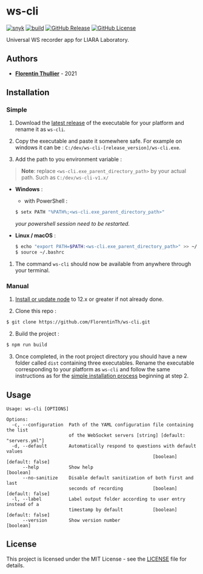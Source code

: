 # ws-cli

[![snyk](https://github.com/FlorentinTh/ws-cli/actions/workflows/dependencies.yml/badge.svg)](https://github.com/FlorentinTh/ws-cli/actions/workflows/dependencies.yml) [![build](https://github.com/FlorentinTh/ws-cli/actions/workflows/build.yml/badge.svg)](https://github.com/FlorentinTh/ws-cli/actions/workflows/upload-assets.yml) [![GitHub Release](https://img.shields.io/github/release/FlorentinTh/ws-cli)](https://github.com/FlorentinTh/ws-cli/releases) [![GitHub License](https://img.shields.io/github/license/FlorentinTh/ws-cli)](https://github.com/FlorentinTh/ws-cli/blob/master/LICENSE)

Universal WS recorder app for LIARA Laboratory.

## Authors

- [**Florentin Thullier**](https://github.com/FlorentinTh) - 2021

## Installation

### Simple

1. Download the [latest release](https://github.com/FlorentinTh/ws-cli/releases) of the executable for your platform and rename it as ```ws-cli```.

2. Copy the executable and paste it somewhere safe. For example on windows it can be : ```C:/dev/ws-cli-[release_version]/ws-cli.exe```.

3. Add the path to you environment variable :

> **Note**: replace ```<ws-cli.exe_parent_directory_path>``` by your actual path. Such as ```C:/dev/ws-cli-v1.x/```

   - **Windows** :
     - with PowerShell :
     ```sh
     $ setx PATH "%PATH%;<ws-cli.exe_parent_directory_path>"
     ```

     _your powershell session need to be restarted._

   - **Linux / macOS** :
     ```sh
     $ echo "export PATH=$PATH:<ws-cli.exe_parent_directory_path>" >> ~/.bashrc
     $ source ~/.bashrc
     ```

1. The command ```ws-cli``` should now be available from anywhere through your terminal.

### Manual

1. [Install or update node](https://nodejs.org/dist/latest-v12.x/) to 12.x or greater if not already done.

2. Clone this repo :
```sh
$ git clone https://github.com/FlorentinTh/ws-cli.git

```

2. Build the project :

```sh
$ npm run build
```

3. Once completed, in the root project directory you should have a new folder called ```dist``` containing three executables. Rename the executable corresponding to your platform as ```ws-cli``` and follow the same instructions as for the [simple installation process](#simple) beginning at step 2.

## Usage
```
Usage: ws-cli [OPTIONS]

Options:
  -c, --configuration  Path of the YAML configuration file containing the list
                       of the WebSocket servers [string] [default: "servers.yml"]
  -d, --default        Automatically respond to questions with default values
                                                      [boolean] [default: false]
      --help           Show help                                       [boolean]
      --no-sanitize    Disable default sanitization of both first and last
                       seconds of recording           [boolean] [default: false]
  -l, --label          Label output folder according to user entry instead of a
                       timestamp by default           [boolean] [default: false]
      --version        Show version number                             [boolean]
```

## License

This project is licensed under the MIT License - see the [LICENSE](LICENSE) file for details.
